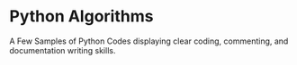 # Python Algorithms

A Few Samples of Python Codes displaying clear coding, commenting, and documentation writing skills.
